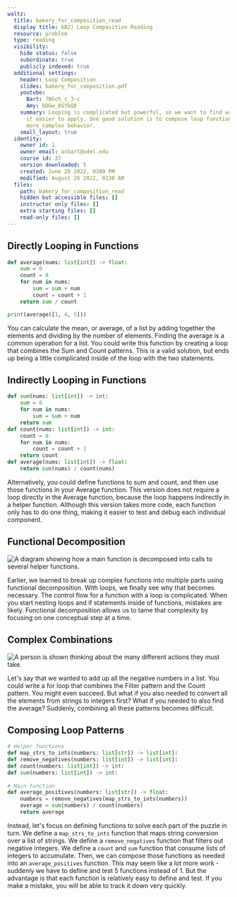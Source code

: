 ```yaml
---
waltz:
  title: bakery_for_composition_read
  display title: 6B2) Loop Composition Reading
  resource: problem
  type: reading
  visibility:
    hide status: false
    subordinate: true
    publicly indexed: true
  additional settings:
    header: Loop Composition
    slides: bakery_for_composition.pdf
    youtube:
      Bart: 7N5ch_c_3-c
      Amy: bDGw_8SYbQ8
    summary: Looping is complicated but powerful, so we want to find ways to make
      it easier to apply. One good solution is to compose loop functions to create
      more complex behavior.
    small_layout: true
  identity:
    owner id: 1
    owner email: acbart@udel.edu
    course id: 37
    version downloaded: 5
    created: June 28 2022, 0300 PM
    modified: August 26 2022, 0130 AM
  files:
    path: bakery_for_composition_read
    hidden but accessible files: []
    instructor only files: []
    extra starting files: []
    read-only files: []
---
```

## Directly Looping in Functions

```python direct-average
def average(nums: list[int]) -> float:
    sum = 0
    count = 0
    for num in nums:
        sum = sum + num
        count = count + 1
    return sum / count

print(average([1, 4, 5]))
```

You can calculate the mean, or average, of a list by adding together the elements and dividing by the number of elements.
Finding the average is a common operation for a list.
You could write this function by creating a loop that combines the Sum and Count patterns.
This is a valid solution, but ends up being a little complicated inside of the loop with the two statements.

## Indirectly Looping in Functions

```python
def sum(nums: list[int]) -> int:
    sum = 0
    for num in nums:
        sum = sum + num
    return sum
def count(nums: list[int]) -> int:
    count = 0
    for num in nums:
        count = count + 1
    return count
def average(nums: list[int]) -> float:
    return sum(nums) / count(nums)
```


Alternatively, you could define functions to sum and count, and then use those functions in your Average function.
This version does not require a loop directly in the Average function, because the loop happens indirectly in a helper function.
Although this version takes more code, each function only has to do one thing, making it easier to test and debug each individual component.

## Functional Decomposition

![A diagram showing how a main function is decomposed into calls to several helper functions.](bakery_loops_decomposition_arrows.png)

Earlier, we learned to break up complex functions into multiple parts using functional decomposition.
With loops, we finally see why that becomes necessary.
The control flow for a function with a loop is complicated.
When you start nesting loops and if statements inside of functions, mistakes are likely.
Functional decomposition allows us to tame that complexity by focusing on one conceptual step at a time.

## Complex Combinations

![A person is shown thinking about the many different actions they must take.](bakery_loops_decomposition_confusing.png)

Let's say that we wanted to add up all the negative numbers in a list.
You could write a for loop that combines the Filter pattern and the Count pattern.
You might even succeed.
But what if you also needed to convert all the elements from strings to integers first?
What if you needed to also find the average?
Suddenly, combining all these patterns becomes difficult.

## Composing Loop Patterns

```python
# Helper functions
def map_strs_to_ints(numbers: list[str]) -> list[int]:
def remove_negatives(numbers: list[int]) -> list[int]:
def count(numbers: list[int]) -> int:
def sum(numbers: list[int]) -> int:
    
# Main function
def average_positives(numbers: list[str]) -> float:
    numbers = remove_negatives(map_strs_to_ints(numbers))
    average = sum(numbers) / count(numbers)
    return average
```

Instead, let's focus on defining functions to solve each part of the puzzle in turn.
We define a `map_strs_to_ints` function that maps string conversion over a list of strings.
We define a `remove_negatives` function that filters out negative integers.
We define a `count` and `sum` function that consume lists of integers to accumulate.
Then, we can compose those functions as needed into an `average_positives` function.
This may seem like a lot more work - suddenly we have to define and test 5 functions instead of 1.
But the advantage is that each function is relatively easy to define and test.
If you make a mistake, you will be able to track it down very quickly.
